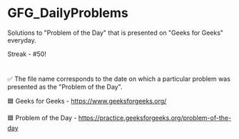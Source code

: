 # GFG_DailyProblems
Solutions to "Problem of the Day" that is presented on "Geeks for Geeks" everyday.

Streak - #50!
#
✅ The file name corresponds to the date on which a particular problem was presented as the "Problem of the Day".

🟦 Geeks for Geeks - https://www.geeksforgeeks.org/

🟦 Problem of the Day - https://practice.geeksforgeeks.org/problem-of-the-day
#